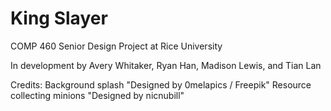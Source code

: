 # King Slayer

COMP 460 Senior Design Project at Rice University

In development by Avery Whitaker, Ryan Han, Madison Lewis, and Tian Lan




Credits:
Background splash "Designed by 0melapics / Freepik"
Resource collecting minions "Designed by nicnubill"